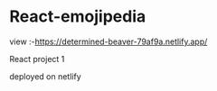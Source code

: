 # React-emojipedia
view :-https://determined-beaver-79af9a.netlify.app/

React project 1

deployed on netlify
